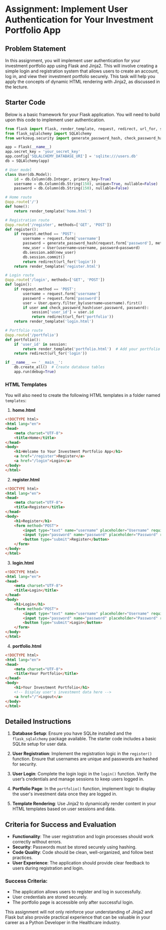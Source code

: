 # Assignment: Implement User Authentication for Your Investment Portfolio App

## Problem Statement
In this assignment, you will implement user authentication for your investment portfolio app using Flask and Jinja2. This will involve creating a simple login and registration system that allows users to create an account, log in, and view their investment portfolio securely. This task will help you apply the concepts of dynamic HTML rendering with Jinja2, as discussed in the lecture.

## Starter Code
Below is a basic framework for your Flask application. You will need to build upon this code to implement user authentication.

```python
from flask import Flask, render_template, request, redirect, url_for, session
from flask_sqlalchemy import SQLAlchemy
from werkzeug.security import generate_password_hash, check_password_hash

app = Flask(__name__)
app.secret_key = 'your_secret_key'
app.config['SQLALCHEMY_DATABASE_URI'] = 'sqlite:///users.db'
db = SQLAlchemy(app)

# User model
class User(db.Model):
    id = db.Column(db.Integer, primary_key=True)
    username = db.Column(db.String(150), unique=True, nullable=False)
    password = db.Column(db.String(150), nullable=False)

# Home route
@app.route('/')
def home():
    return render_template('home.html')

# Registration route
@app.route('/register', methods=['GET', 'POST'])
def register():
    if request.method == 'POST':
        username = request.form['username']
        password = generate_password_hash(request.form['password'], method='sha256')
        new_user = User(username=username, password=password)
        db.session.add(new_user)
        db.session.commit()
        return redirect(url_for('login'))
    return render_template('register.html')

# Login route
@app.route('/login', methods=['GET', 'POST'])
def login():
    if request.method == 'POST':
        username = request.form['username']
        password = request.form['password']
        user = User.query.filter_by(username=username).first()
        if user and check_password_hash(user.password, password):
            session['user_id'] = user.id
            return redirect(url_for('portfolio'))
    return render_template('login.html')

# Portfolio route
@app.route('/portfolio')
def portfolio():
    if 'user_id' in session:
        return render_template('portfolio.html')  # Add your portfolio logic here
    return redirect(url_for('login'))

if __name__ == '__main__':
    db.create_all()  # Create database tables
    app.run(debug=True)
```

### HTML Templates
You will also need to create the following HTML templates in a folder named `templates`:

1. **home.html**
```html
<!DOCTYPE html>
<html lang="en">
<head>
    <meta charset="UTF-8">
    <title>Home</title>
</head>
<body>
    <h1>Welcome to Your Investment Portfolio App</h1>
    <a href="/register">Register</a>
    <a href="/login">Login</a>
</body>
</html>
```

2. **register.html**
```html
<!DOCTYPE html>
<html lang="en">
<head>
    <meta charset="UTF-8">
    <title>Register</title>
</head>
<body>
    <h1>Register</h1>
    <form method="POST">
        <input type="text" name="username" placeholder="Username" required>
        <input type="password" name="password" placeholder="Password" required>
        <button type="submit">Register</button>
    </form>
</body>
</html>
```

3. **login.html**
```html
<!DOCTYPE html>
<html lang="en">
<head>
    <meta charset="UTF-8">
    <title>Login</title>
</head>
<body>
    <h1>Login</h1>
    <form method="POST">
        <input type="text" name="username" placeholder="Username" required>
        <input type="password" name="password" placeholder="Password" required>
        <button type="submit">Login</button>
    </form>
</body>
</html>
```

4. **portfolio.html**
```html
<!DOCTYPE html>
<html lang="en">
<head>
    <meta charset="UTF-8">
    <title>Your Portfolio</title>
</head>
<body>
    <h1>Your Investment Portfolio</h1>
    <!-- Display user's investment data here -->
    <a href="/">Logout</a>
</body>
</html>
```

## Detailed Instructions
1. **Database Setup**: Ensure you have SQLite installed and the `flask_sqlalchemy` package available. The starter code includes a basic SQLite setup for user data.

2. **User Registration**: Implement the registration logic in the `register()` function. Ensure that usernames are unique and passwords are hashed for security.

3. **User Login**: Complete the login logic in the `login()` function. Verify the user’s credentials and manage sessions to keep users logged in.

4. **Portfolio Page**: In the `portfolio()` function, implement logic to display the user's investment data once they are logged in.

5. **Template Rendering**: Use Jinja2 to dynamically render content in your HTML templates based on user sessions and data.

## Criteria for Success and Evaluation
- **Functionality**: The user registration and login processes should work correctly without errors.
- **Security**: Passwords must be stored securely using hashing.
- **Code Quality**: Code should be clean, well-organized, and follow best practices.
- **User Experience**: The application should provide clear feedback to users during registration and login.

### Success Criteria:
- The application allows users to register and log in successfully.
- User credentials are stored securely.
- The portfolio page is accessible only after successful login.

This assignment will not only reinforce your understanding of Jinja2 and Flask but also provide practical experience that can be valuable in your career as a Python Developer in the Healthcare industry.